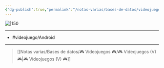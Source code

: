 ```yaml
---
{"dg-publish":true,"permalink":"/notas-varias/bases-de-datos/videojuegos/v-souls/"}
---
```



![|150](https://images.igdb.com/igdb/image/upload/t_cover_big/co6xfx.jpg)

---

- #videojuego/Android 

---

> [[Notas varias/Bases de datos/🎮 Videojuegos 🎮/🎮 Videojuegos (V) 🎮\|🎮 Videojuegos (V) 🎮]]
